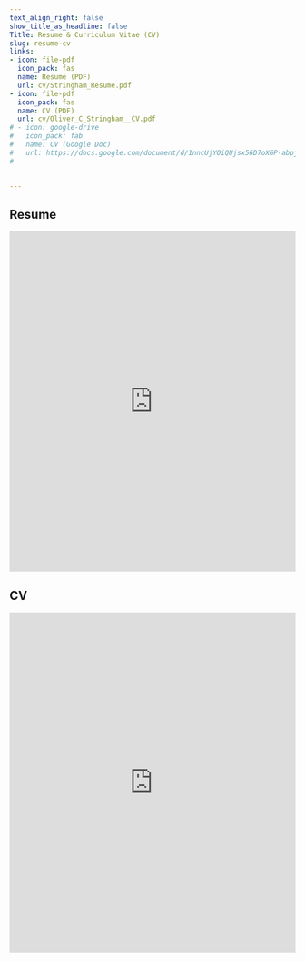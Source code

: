 ```yaml
---
text_align_right: false
show_title_as_headline: false
Title: Resume & Curriculum Vitae (CV)
slug: resume-cv
links:
- icon: file-pdf
  icon_pack: fas
  name: Resume (PDF)
  url: cv/Stringham_Resume.pdf
- icon: file-pdf
  icon_pack: fas
  name: CV (PDF)
  url: cv/Oliver_C_Stringham__CV.pdf
# - icon: google-drive
#   icon_pack: fab
#   name: CV (Google Doc)
#   url: https://docs.google.com/document/d/1nncUjYOiQUjsx56D7oXGP-abpjgAxbgH7oIZ__AuKjU/edit?usp=sharing
# 

  
---
```



## Resume
<script>
    function resizeIframe(obj) {
      obj.style.height =  1.1*obj.contentWindow.document.body.scrollHeight + 'px';
    }
  </script>

<iframe width='100%' height='600' 
    onload="resizeIframe(this)"
    frameborder="0"
    src="https://drive.google.com/file/d/1u8trRWno5lj38g9FoxDFItsVem3njHhh/preview">
</iframe>


## CV
<script>
    function resizeIframe(obj) {
      obj.style.height =  1.05*obj.contentWindow.document.body.scrollHeight + 'px';
    }
  </script>

<iframe width='100%' height='600' 
    onload="resizeIframe(this)"
    frameborder="0"
    src="https://docs.google.com/document/d/e/2PACX-1vTQK3vJrJsrXSsu0bonBAowJCO6Iovw9_jPbFaep5M51vOJZfijWxCSOFuQkoPb1JmeUWiAamK6iK2I/pub?embedded=true">
</iframe>